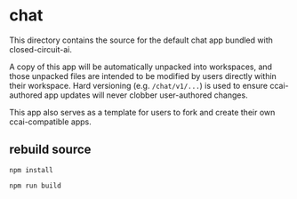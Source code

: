 # chat

This directory contains the source for the default chat app bundled with closed-circuit-ai.

A copy of this app will be automatically unpacked into workspaces, and those unpacked files are intended to be modified by users directly within their workspace. Hard versioning (e.g. `/chat/v1/...`) is used to ensure ccai-authored app updates will never clobber user-authored changes.

This app also serves as a template for users to fork and create their own ccai-compatible apps.

## rebuild source
```
npm install

npm run build
```
